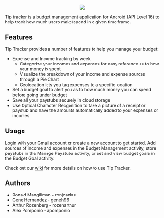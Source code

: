 

<p align="center">
  <img src="https://cloud.githubusercontent.com/assets/25292370/25562048/93f1821c-2d48-11e7-9a1d-ac6261009bb4.png">
</p>

Tip tracker is a budget management application for Android (API Level 16) to help track how much users make/spend in a given time frame.

## Features

Tip Tracker provides a number of features to help you manage your budget:

* Expense and Income tracking by week
  * Categorize your incomes and expenses for easy reference as to how your money is spent
  * Visualize the breakdown of your income and expense sources through a Pie Chart
  * Geolocation lets you tag expenses to a specific location
* Set a budget goal to alert you as to how much money you can spend before going under budget
* Save all your paystubs securely in cloud storage
* Use Optical Character Recgonition to take a picture of a receipt or paystub and have the amounts automatically added to your expenses or incomes


## Usage

Login with your Gmail account or create a new account to get started.  Add sources of income and expenses in the Budget Management activity, store paystubs in the Manage Paystubs activity, or set and view budget goals in the Budget Goal activity.

Check out our [wiki](https://github.com/tipsytiptracker/tiptracker/wiki) for more details on how to use Tip Tracker.

## Authors

* Ronald Mangiliman - ronjcanlas
* Gene Hernandez - geneh96
* Arthur Rozenberg - rozenarthur
* Alex Pomponio - apomponio


